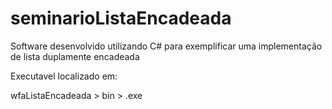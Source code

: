 # seminarioListaEncadeada
Software desenvolvido utilizando C# para exemplificar uma implementação de lista duplamente encadeada

Executavel localizado em:

wfaListaEncadeada > bin > .exe
